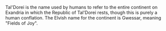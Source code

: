 Tal'Dorei is the name used by humans to refer to the entire continent on Exandria in which the Republic of Tal'Dorei rests, though this is purely a human conflation. The Elvish name for the continent is Gwessar, meaning "Fields of Joy".